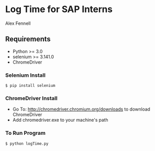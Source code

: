 # Log Time for SAP Interns #
Alex Fennell

## Requirements ##
* Python >= 3.0
* selenium >= 3.141.0
* ChromeDriver

### Selenium Install ###
`$ pip install selenium`

### ChromeDriver Install ###
* Go To: http://chromedriver.chromium.org/downloads to download ChromeDriver
* Add chromedriver.exe to your machine's path

### To Run Program ###
`$ python logTime.py`



